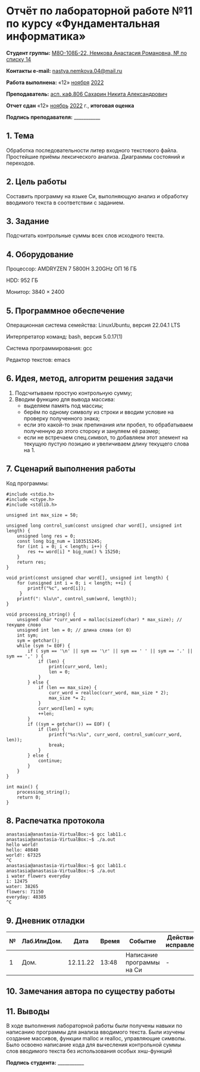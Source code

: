 # Отчёт по лабораторной работе №11 по курсу «Фундаментальная информатика»

<b>Студент группы:</b> <ins>М8О-108Б-22, Немкова Анастасия Романовна, № по списку 14</ins>

<b>Контакты e-mail:</b> <ins>nastya.nemkova.04@mail.ru<ins>

<b>Работа выполнена:</b> «12» <ins>ноября</ins> <ins>2022</ins>

<b>Преподаватель:</b> <ins>асп. каф.806 Сахарин Никита Александрович</ins>

<b>Отчет сдан</b> «12» <ins>ноябрь</ins> <ins>2022</ins> г., <b>итоговая оценка</b> <ins>

<b>Подпись преподавателя:</b> ___________

## 1. Тема
  
Обработка последовательности литер входного текстового файла. Простейшие приёмы лексического анализа. Диаграммы состояний и переходов. 

## 2. Цель работы

Составить программу на языке Си, выполняющую анализ и обработку вводимого текста в соответствии с заданием.

## 3. Задание

Подсчитать контрольные суммы всех слов исходного текста.

## 4. Оборудование

Процессор: AMDRYZEN 7 5800H 3.20GHz ОП 16 ГБ

НDD: 952 ГБ

Монитор: 3840 × 2400

## 5. Программное обеспечение

Операционная система семейства: LinuxUbuntu, версия 22.04.1 LTS

Интерпретатор команд: bash, версия 5.0.17(1)

Система программирования: gcc

Редактор текстов: emacs

## 6. Идея, метод, алгоритм решения задачи

1. Подсчитываем простую контрольную сумму;
2. Вводим функцию для вывода массива:
   - выделяем память под массиы;
   - берём по одному символу из строки и вводим условие на проверку полученного знака;
   - если это какой-то знак препинания или пробел, то обрабатываем полученную до этого стороку и зануляем её размер;
   - если не встречаем спец.символ, то добавляем этот элемент на текущую пустую позицию и увеличиваем длину текущего слова на 1.
   
## 7. Сценарий выполнения работы


Код программы:

```
#include <stdio.h>
#include <ctype.h>
#include <stdlib.h>

unsigned int max_size = 50;

unsigned long control_sum(const unsigned char word[], unsigned int length) {
    unsigned long res = 0;
    const long big_num = 1103515245;
    for (int i = 0; i < length; i++) {
        res += word[i] * big_num() % 15250;
    }
    return res;
}

void print(const unsigned char word[], unsigned int length) {
    for (unsigned int i = 0; i < length; ++i) {
        printf("%c", word[i]);
     }
    printf(": %lu\n", control_sum(word, length));
}

void processing_string() {
    unsigned char *curr_word = malloc(sizeof(char) * max_size); // текущее слово
    unsigned int len = 0; // длина слова (от 0)
    int sym;
    sym = getchar();
    while (sym != EOF) {
        if ( sym == '\n' || sym == '\r' || sym == ' ' || sym == '.' || sym == ',' ) {
            if (len) {
                print(curr_word, len);
                len = 0;
            }
        } else {
            if (len == max_size) {
                curr_word = realloc(curr_word, max_size * 2);
                max_size *= 2;
            }
            curr_word[len] = sym;
            ++len;
        }
        if ((sym = getchar()) == EOF) {
            if (len) {
                printf("%s:%lu", curr_word, control_sum(curr_word, len));
                break;
            }
        } else {
            continue;
        }
    }
}

int main() {
    processing_string(); 
    return 0;
}
```

## 8. Распечатка протокола

```
anastasia@anastasia-VirtualBox:~$ gcc lab11.c
anastasia@anastasia-VirtualBox:~$ ./a.out
hello world!
hello: 40840
world!: 67325
^C
anastasia@anastasia-VirtualBox:~$ gcc lab11.c
anastasia@anastasia-VirtualBox:~$ ./a.out
i water flowers everyday
i: 12475
water: 38265
flowers: 71150
everyday: 48385
^C

```

## 9. Дневник отладки

| № | Лаб.ИлиДом. | Дата | Время | Событие | Действие по исправлению | Примечание |
| --- | --- | --- | --- | --- | --- | --- |
| 1 | Дом. | 12.11.22 | 13:48 | Написание программы на Си | - | - |

## 10. Замечания автора по существу работы

## 11. Выводы

В ходе выполнения лабораторной работы были получены навыки по написанию программы для анализа вводимого текста. Были изучены создание массивов, функции malloc и realloc, управляющие символы. Было освоено написание кода для вычесления контрольной суммы слов вводимого текста без использования особых хнш-функций 

<b>Подпись студента:</b> ___________
